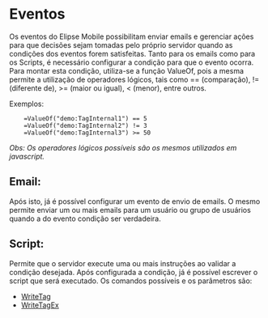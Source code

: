 # Eventos

Os eventos do Elipse Mobile possibilitam enviar emails e gerenciar ações para que decisões sejam tomadas pelo próprio servidor quando as condições dos eventos forem satisfeitas.
Tanto para os emails como para os Scripts, é necessário configurar a condição para que o evento ocorra. Para montar esta condição, utiliza-se a função ValueOf, pois a mesma permite a utilização de operadores lógicos, tais como == (comparação), != (diferente de), >= (maior ou igual), < (menor), entre outros. 

Exemplos:
```
	=ValueOf("demo:TagInternal1") == 5
	=ValueOf("demo:TagInternal2") != 3
	=ValueOf("demo:TagInternal3") >= 50
```

*Obs: Os operadores lógicos possíveis são os mesmos utilizados em javascript.*

## Email:

Após isto, já é possível configurar um evento de envio de emails. O mesmo permite enviar um ou mais emails para um usuário ou grupo de usuários quando a do evento condição ser verdadeira.

## Script:

Permite que o servidor execute uma ou mais instruções ao validar a condição desejada.
	Após configurada a condição, já é possível escrever o script que será executado. Os comandos possíveis e os parâmetros são:

* [WriteTag](scripts.md#writetag)
* [WriteTagEx](scripts.md#writetagex)
